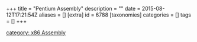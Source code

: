 +++
title = "Pentium Assembly"
description = ""
date = 2015-08-12T17:21:54Z
aliases = []
[extra]
id = 6788
[taxonomies]
categories = []
tags = []
+++



[category: x86 Assembly](https://rosettacode.org/wiki/category:_x86_Assembly)
